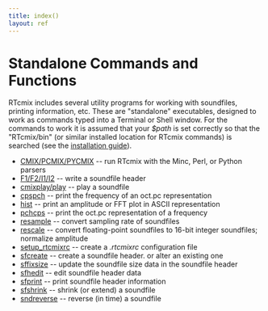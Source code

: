 ```yaml
---
title: index()
layout: ref
---
```


# Standalone Commands and Functions

RTcmix includes several utility programs for working with soundfiles,
printing information, etc. These are "standalone" executables, designed
to work as commands typed into a Terminal or Shell window. For the
commands to work it is assumed that your *$path* is set correctly so
that the "RTcmix/bin" (or similar installed location for RTcmix
commands) is searched (see the [installation
guide](../../standalone/index.html)).

  - [CMIX/PCMIX/PYCMIX](CMIX.html) -- run RTcmix with the Minc, Perl, or
    Python parsers
  - [F1/F2/I1/I2](F1F2I1I2.html) -- write a soundfile header
  - [cmixplay/play](cmixplay.html) -- play a soundfile
  - [cpspch](cpspch.html) -- print the frequency of an oct.pc
    representation
  - [hist](hist.html) -- print an amplitude or FFT plot in ASCII
    representation
  - [pchcps](pchcps.html) -- print the oct.pc representation of a
    frequency
  - [resample](resample.html) -- convert sampling rate of soundfiles
  - [rescale](rescale.html) -- convert floating-point soundfiles to
    16-bit integer soundfiles; normalize amplitude
  - [setup\_rtcmixrc](setup_rtcmixrc.html) -- create a *.rtcmixrc*
    configuration file
  - [sfcreate](sfcreate.html) -- create a soundfile header. or alter an
    existing one
  - [sffixsize](sffixsize.html) -- update the soundfile size data in the
    soundfile header
  - [sfhedit](sfhedit.html) -- edit soundfile header data
  - [sfprint](sfprint.html) -- print soundfile header information
  - [sfshrink](sfshrink.html) -- shrink (or extend) a soundfile
  - [sndreverse](sndreverse.html) -- reverse (in time) a soundfile
